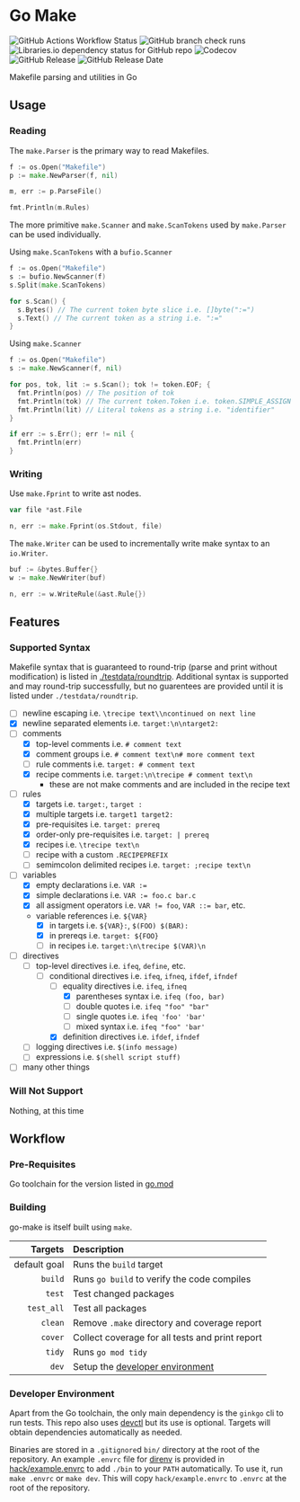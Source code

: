 # Go Make

![GitHub Actions Workflow Status](https://img.shields.io/github/actions/workflow/status/unmango/go-make/ci.yml)
![GitHub branch check runs](https://img.shields.io/github/check-runs/unmango/go-make/main)
![Libraries.io dependency status for GitHub repo](https://img.shields.io/librariesio/github/unmango/go-make)
![Codecov](https://img.shields.io/codecov/c/github/unmango/go-make)
![GitHub Release](https://img.shields.io/github/v/release/unmango/go-make)
![GitHub Release Date](https://img.shields.io/github/release-date/unmango/go-make)

Makefile parsing and utilities in Go

## Usage

### Reading

The `make.Parser` is the primary way to read Makefiles.

```go
f := os.Open("Makefile")
p := make.NewParser(f, nil)

m, err := p.ParseFile()

fmt.Println(m.Rules)
```

The more primitive `make.Scanner` and `make.ScanTokens` used by `make.Parser` can be used individually.

Using `make.ScanTokens` with a `bufio.Scanner`

```go
f := os.Open("Makefile")
s := bufio.NewScanner(f)
s.Split(make.ScanTokens)

for s.Scan() {
  s.Bytes() // The current token byte slice i.e. []byte(":=")
  s.Text() // The current token as a string i.e. ":="
}
```

Using `make.Scanner`

```go
f := os.Open("Makefile")
s := make.NewScanner(f, nil)

for pos, tok, lit := s.Scan(); tok != token.EOF; {
  fmt.Println(pos) // The position of tok
  fmt.Println(tok) // The current token.Token i.e. token.SIMPLE_ASSIGN
  fmt.Println(lit) // Literal tokens as a string i.e. "identifier"
}

if err := s.Err(); err != nil {
  fmt.Println(err)
}
```

### Writing

Use `make.Fprint` to write ast nodes.

```go
var file *ast.File

n, err := make.Fprint(os.Stdout, file)
```

The `make.Writer` can be used to incrementally write make syntax to an `io.Writer`.

```go
buf := &bytes.Buffer{}
w := make.NewWriter(buf)

n, err := w.WriteRule(&ast.Rule{})
```

## Features

### Supported Syntax

Makefile syntax that is guaranteed to round-trip (parse and print without modification) is listed in [./testdata/roundtrip](./testdata/roundtrip/).
Additional syntax is supported and may round-trip successfully, but no guarentees are provided until it is listed under `./testdata/roundtrip`.

- [ ] newline escaping i.e. `\trecipe text\\ncontinued on next line`
- [x] newline separated elements i.e. `target:\n\ntarget2:`
- [ ] comments
  - [x] top-level comments i.e. `# comment text`
  - [x] comment groups i.e. `# comment text\n# more comment text`
  - [ ] rule comments i.e. `target: # comment text`
  - [x] recipe comments i.e. `target:\n\trecipe # comment text\n`
    - these are not make comments and are included in the recipe text
- [ ] rules
  - [x] targets i.e. `target:`, `target :`
  - [x] multiple targets i.e. `target1 target2:`
  - [x] pre-requisites i.e. `target: prereq`
  - [x] order-only pre-requisites i.e. `target: | prereq`
  - [x] recipes i.e. `\trecipe text\n`
  - [ ] recipe with a custom `.RECIPEPREFIX`
  - [ ] semimcolon delimited recipes i.e. `target: ;recipe text\n`
- [ ] variables
  - [x] empty declarations i.e. `VAR :=`
  - [x] simple declarations i.e. `VAR := foo.c bar.c`
  - [x] all assigment operators i.e. `VAR != foo`, `VAR ::= bar`, etc.
  - variable references i.e. `${VAR}`
    - [x] in targets i.e. `${VAR}:`, `$(FOO) $(BAR):`
    - [x] in prereqs i.e. `target: ${FOO}`
    - [ ] in recipes i.e. `target:\n\trecipe $(VAR)\n`
- [ ] directives
  - [ ] top-level directives i.e. `ifeq`, `define`, etc.
    - [ ] conditional directives i.e. `ifeq`, `ifneq`, `ifdef`, `ifndef`
      - [ ] equality directives i.e. `ifeq`, `ifneq`
        - [x] parentheses syntax i.e. `ifeq (foo, bar)`
        - [ ] double quotes i.e. `ifeq "foo" "bar"`
        - [ ] single quotes i.e. `ifeq 'foo' 'bar'`
        - [ ] mixed syntax i.e. `ifeq "foo" 'bar'`
      - [x] definition directives i.e. `ifdef`, `ifndef`
  - [ ] logging directives i.e. `$(info message)`
  - [ ] expressions i.e. `$(shell script stuff)`
- [ ] many other things

### Will Not Support

Nothing, at this time

## Workflow

### Pre-Requisites

Go toolchain for the version listed in [go.mod](./go.mod)

### Building

go-make is itself built using `make`.

|      Targets | Description                                               |
| -----------: | :-------------------------------------------------------- |
| default goal | Runs the `build` target                                   |
|      `build` | Runs `go build` to verify the code compiles               |
|       `test` | Test changed packages                                     |
|   `test_all` | Test all packages                                         |
|      `clean` | Remove `.make` directory and coverage report              |
|      `cover` | Collect coverage for all tests and print report           |
|       `tidy` | Runs `go mod tidy`                                        |
|        `dev` | Setup the [developer environment](#developer-environment) |

### Developer Environment

Apart from the Go toolchain, the only main dependency is the `ginkgo` cli to run tests.
This repo also uses [devctl](https://github.com/unmango/devctl) but its use is optional.
Targets will obtain dependencies automatically as needed.

Binaries are stored in a `.gitignore`d `bin/` directory at the root of the repository.
An example `.envrc` file for [direnv](https://github.com/direnv/direnv) is provided in [hack/example.envrc](./hack/example.envrc) to add `./bin` to your `PATH` automatically.
To use it, run `make .envrc` or `make dev`.
This will copy `hack/example.envrc` to `.envrc` at the root of the repository.
